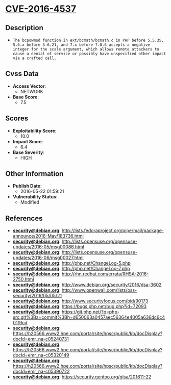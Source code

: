 
# [CVE-2016-4537](http://lists.fedoraproject.org/pipermail/package-announce/2016-May/183736.html)

## Description

- `The bcpowmod function in ext/bcmath/bcmath.c in PHP before 5.5.35, 5.6.x before 5.6.21, and 7.x before 7.0.6 accepts a negative integer for the scale argument, which allows remote attackers to cause a denial of service or possibly have unspecified other impact via a crafted call.`

## Cvss Data

- **Access Vector**:
  - NETWORK
- **Base Score**:
  - 7.5

## Scores

- **Exploitability Score**:
  - 10.0
- **Impact Score**:
  - 6.4
- **Base Severity**:
  - HIGH

## Other Information

- **Publish Date**:
  - 2016-05-22 01:59:21
- **Vulnerability Status**:
  - Modified

## References

- **security@debian.org**: http://lists.fedoraproject.org/pipermail/package-announce/2016-May/183736.html
- **security@debian.org**: http://lists.opensuse.org/opensuse-updates/2016-05/msg00086.html
- **security@debian.org**: http://lists.opensuse.org/opensuse-updates/2016-06/msg00027.html
- **security@debian.org**: http://php.net/ChangeLog-5.php
- **security@debian.org**: http://php.net/ChangeLog-7.php
- **security@debian.org**: http://rhn.redhat.com/errata/RHSA-2016-2750.html
- **security@debian.org**: http://www.debian.org/security/2016/dsa-3602
- **security@debian.org**: http://www.openwall.com/lists/oss-security/2016/05/05/21
- **security@debian.org**: http://www.securityfocus.com/bid/90173
- **security@debian.org**: https://bugs.php.net/bug.php?id=72093
- **security@debian.org**: https://git.php.net/?p=php-src.git%3Ba=commit%3Bh=d650063a0457aec56364e4005a636dc6c401f9cd
- **security@debian.org**: https://h20566.www2.hpe.com/portal/site/hpsc/public/kb/docDisplay?docId=emr_na-c05240731
- **security@debian.org**: https://h20566.www2.hpe.com/portal/site/hpsc/public/kb/docDisplay?docId=emr_na-c05320149
- **security@debian.org**: https://h20566.www2.hpe.com/portal/site/hpsc/public/kb/docDisplay?docId=emr_na-c05390722
- **security@debian.org**: https://security.gentoo.org/glsa/201611-22
